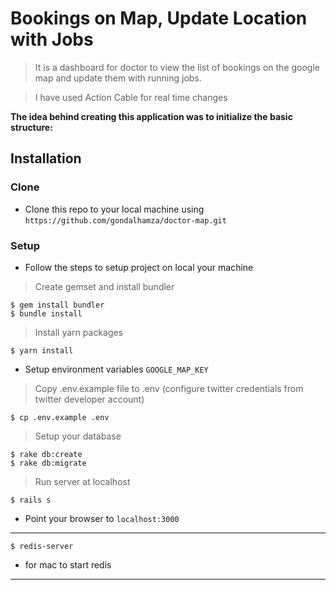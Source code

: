# Bookings on Map, Update Location with Jobs

> It is a dashboard for doctor to view the list of bookings on the google map and update them with running jobs.

> I have used Action Cable for real time changes

**The idea behind creating this application was to initialize the basic structure:**


## Installation


### Clone

- Clone this repo to your local machine using `https://github.com/gondalhamza/doctor-map.git`

### Setup

- Follow the steps to setup project on local your machine

> Create gemset and install bundler

```shell
$ gem install bundler
$ bundle install
```

> Install yarn packages

```shell
$ yarn install
```

- Setup environment variables `GOOGLE_MAP_KEY`

> Copy .env.example file to .env (configure twitter credentials from twitter developer account)

```shell
$ cp .env.example .env
```

> Setup your database

```shell
$ rake db:create
$ rake db:migrate
```

> Run server at localhost

```shell
$ rails s
```

- Point your browser to `localhost:3000`

---
```shell
$ redis-server
```

- for mac to start redis

---
